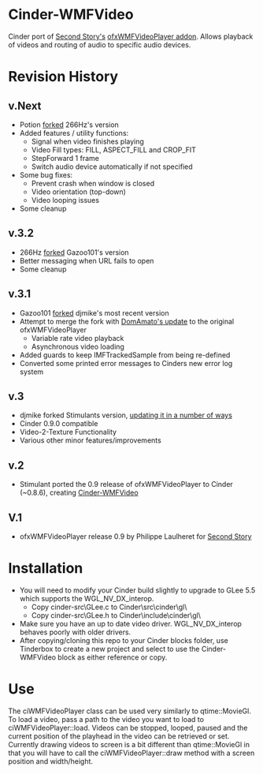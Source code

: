 Cinder-WMFVideo
===============

Cinder port of [Second Story's](http://www.secondstory.com/) [ofxWMFVideoPlayer addon](https://github.com/secondstory/ofxWMFVideoPlayer).  Allows playback of videos and routing of audio to specific audio devices.

# Revision History

## v.Next
- Potion [forked](https://github.com/Potion/Cinder-WMFVideo) 266Hz's version
- Added features / utility functions:
	- Signal when video finishes playing
	- Video Fill types: FILL, ASPECT_FILL and CROP_FIT
	- StepForward 1 frame
	- Switch audio device automatically if not specified 
- Some bug fixes:
	- Prevent crash when window is closed
	- Video orientation (top-down)
	- Video looping issues
- Some cleanup

## v.3.2
- 266Hz [forked](https://github.com/2666hz/Cinder-WMFVideo) Gazoo101's version
- Better messaging when URL fails to open
- Some cleanup

## v.3.1
- Gazoo101 [forked](https://github.com/Gazoo101/Cinder-WMFVideo) djmike's most recent version
- Attempt to merge the fork with [DomAmato's update](https://github.com/DomAmato/ofxWMFVideoPlayer) to the original ofxWMFVideoPlayer
	- Variable rate video playback
	- Asynchronous video loading
- Added guards to keep IMFTrackedSample from being re-defined
- Converted some printed error messages to Cinders new error log system

## v.3
- djmike forked Stimulants version, [updating it in a number of ways](https://github.com/djmike/Cinder-WMFVideo)
- Cinder 0.9.0 compatible
- Video-2-Texture Functionality
- Various other minor features/improvements

## v.2
- Stimulant ported the 0.9 release of ofxWMFVideoPlayer to Cinder (~0.8.6), creating [Cinder-WMFVideo](https://github.com/stimulant/Cinder-WMFVideo)

## V.1
- ofxWMFVideoPlayer release 0.9 by Philippe Laulheret for [Second Story](http://www.secondstory.com/)

# Installation
- You will need to modify your Cinder build slightly to upgrade to GLee 5.5 which supports the WGL_NV_DX_interop.
    * Copy cinder-src\GLee.c to Cinder\src\cinder\gl\
    * Copy cinder-src\GLee.h to Cinder\include\cinder\gl\
- Make sure you have an up to date video driver.  WGL_NV_DX_interop behaves poorly with older drivers.
- After copying/cloning this repo to your Cinder blocks folder, use Tinderbox to create a new project and select to use the Cinder-WMFVideo block as either reference or copy.

# Use
The ciWMFVideoPlayer class can be used very similarly to qtime::MovieGl.  To load a video, pass a path to the video you want to load to ciWMFVideoPlayer::load.  Videos can be stopped, looped, paused and the current position of the playhead in the video can be retrieved or set.  Currently drawing videos to screen is a bit different than qtime::MovieGl in that you will have to call the ciWMFVideoPlayer::draw method with a screen position and width/height.
